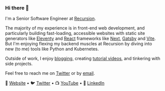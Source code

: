 ### Hi there 👋

I'm a Senior Software Engineer at [Recursion](https://www.recursion.com).

The majority of my experience is in front-end web development, and particularly building fast-loading, accessible websites with static site generators like [Eleventy](https://www.11ty.dev) and [React](https://reactjs.org) frameworks like [Next](https://nextjs.org), [Gatsby](https://www.gatsbyjs.com) and [Vite](https://vitejs.dev). But I'm enjoying flexing my backend muscles at Recursion by diving into new (to me) tools like Python and Kubernetes.

Outside of work, I enjoy [blogging](https://michaeluloth.com/), creating [tutorial videos](https://www.youtube.com/user/michaeluloth), and tinkering with side projects.

Feel free to reach me on [Twitter](https://twitter.com/ooloth) or by [email](mailto:hello@michaeluloth.com).

🏡 [Website](https://michaeluloth.com/) • 🐦 [Twitter](https://twitter.com/ooloth) • 📺 [YouTube](https://www.youtube.com/user/michaeluloth) • 👔 [LinkedIn](https://www.linkedin.com/in/michael-uloth-848a1b98/)
